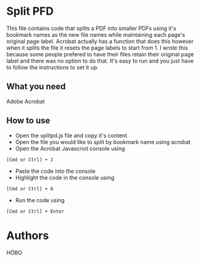 # Split PFD
This file contains code that splits a PDF into smaller PDFs using it's bookmark names as the new file names while maintaining each page's original page label. Acrobat actually has a function that does this however when it splits the file it resets the page labels to start from 1. I wrote this because some people prefered to have their files retain their original page label and there was no option to do that. It's easy to run and you just have to follow the instructions to set it up.

## What you need
Adobe Acrobat

## How to use
* Open the splitpd.js file and copy it's content
* Open the file you would like to split by bookmark name using acrobat
* Open the Acrobat Javascriot console using
```
[Cmd or Ctrl] + J
```
* Paste the code into the console
* Highlight the code in the console using
```
[Cmd or Ctrl] + A
```
* Run the code using 
```
[Cmd or Ctrl] + Enter
```

# Authors
HÖBO
